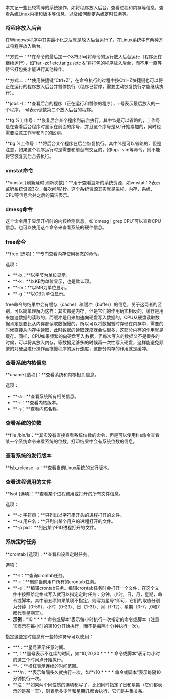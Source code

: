 本文记一些比较零碎的系统操作，如将程序放入后台，查看进程和内存等信息，查看系统Linux内核和版本等信息，以及如何制定系统定时任务等。



### 将程序放入后台

在Windows程序中其实最小化之后就是放入后台运行了，在Linux系统中有两种方式将程序放入后台。

**方式一：**在命令的最后加一个&符即可将命令的运行放入后台运行（程序还在继续运行），如“tar -zcf etc.tar.gz /etc &”将打包的程序放入后台，而不用一直等待它打包完才能进行其他操作。

**方式二：**使用快捷键“Ctrl+Z”，在命令执行的过程中按Ctrl+Z快捷键也可以将正在运行的程序放入后台并暂停执行（程序已暂停，需要主动恢复执行才能继续执行）。

**jobs -l：**查看后台的程序（正在运行和暂停的程序），+号表示最后放入的一个程序，-号表示倒数第二个放入后台的程序。

**fg %工作号：**恢复后台某个程序到前台执行。其中%是可以省略的，工作号是在查看后台程序时显示在前面的序号，并且这个序号是从1开始累加的，同时也需要注意工作号和PID的区别。

**bg %工作号：**将后台某个程序在后台恢复执行。其中%是可以省略的，但是注意，如果这个程序运行时是需要和前台有交互的，如top、vim等命令，则不能将它恢复到后台去执行。



### vmstat命令

**vmstat \[刷新延时 刷新次数\]：**用于查看监听的系统资源，如vmstat 1 3表示监听系统资源3次，每次间隔1秒。这个系统资源其实就是进程、内存、系统、CPU等信息合并之后的简洁表示。



### dmesg命令

这个命令用于显示开机时的内核检测信息，如\`dmesg \| grep CPU\`可以查看CPU信息。也可以使用这个命令来查看系统的硬件信息。



### free命令

**free \[选项\]：**专门查看内存使用状态的命令。

选项：

* **-b：**以字节为单位显示。
* **-k：**以KB为单位显示，也是默认项。
* **-m：**以MB为单位显示。
* **-g：**以GB为单位显示。

free命令的结果中会有缓存（cache）和缓冲（buffer）的信息，关于这两者的区别，可以简单理解为这样：其实都是内存，但是它们的作用确实相反的，缓存是用来加速数据的读取的，而缓冲是用来加速向硬盘写入数据的。CPU从硬盘读取数据肯定是要比从内存都读取数据慢的，所以可以将数据暂时存储在内存中，需要的时候直接从内存中读取，此时数据的读取速度就会快很多，这部分内存的作用就是缓存。同样，CPU如果频繁的向硬盘写入数据，但每次写入的数据又不是很多的时候，可以将其放入内存，等数据足够多的时候再一次性写入硬盘，这样能避免频繁的对硬盘进行操作而拖慢程序的运行速度，这部分内存的作用就是缓冲。



### 查看系统内核信息

**uname \[选项\]：**查看系统和内核相关信息。

选项：

* **-a：**查看系统所有相关信息。
* **-r：**查看内核版本。
* **-s：**查看内核名称。

 

### 查看系统的位数

**file /bin/ls：**其实没有直接查看系统位数的命令，但是可以使用file命令查看某一个系统命令来看系统的位数，打印结果中会有系统位数的信息。



### 查看系统的发行版本

**lsb\_release -a：**查看当前Linux系统的发行版本。



### 查看进程调用的文件

**lsof \[选项\]：**查看某个进程调用或打开的所有文件信息。

选项：

* **-c 字符串：**只列出以字符串开头的进程打开的文件。
* **-u 用户名：**只列出某个用户的进程打开的文件。
* **-p pid：**列出某个PID进程打开的文件。

 

### 系统定时任务

**crontab \[选项\]：**查看和设置定时任务。

选项：

* **-l：**查询crontab任务。
* **-r：**删除当前用户所有的crontab任务。
* **-e：**编辑crontab任务。编辑crontab任务时会打开一个文件，在这个文件中按照给定格式写入就可以指定定时任务：分钟，小时，日，月，星期，命令或脚本。其中前五项如果某项不指定，则写为星号\*即可，它们的取值分别为分钟（0-59）、小时（0-23）、日（1-31）、月（1-12）、星期（0-7，,0和7都代表星期天）。
* **示例：**“10 \* \* \* \* 命令或脚本”表示每小时执行一次指定的命令或脚本（注意10表示在每小时的第10分开始执行，而不是每隔十分钟执行一次）。

指定这些定时信息有一些特殊符号可以使用：

* **\*：**星号表示任意时间。
* **,：**逗号表示不连续的时间，如“10,20,30 \* \* \* \* 命令或脚本”表示每小时的这三个时间点开始执行。
* **-：**横杠表示连续的时间范围。
* **\*/n：**表示每隔多久就执行一次，如“\*/10 \* \* \* \* 命令或脚本”表示每隔10分钟执行一次。
* **注：**如果两个同性质的选项都写了，比如同时指定了日和星期（它们都表示的是某一天），则表示多少号和星期几都会执行，它们是并集关系。




